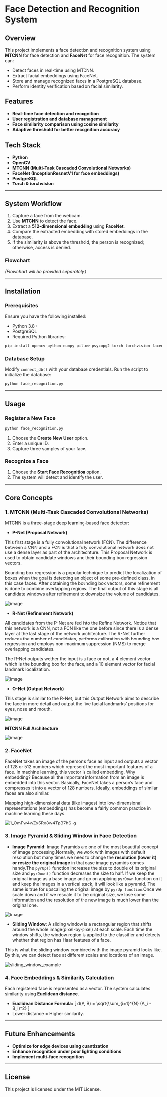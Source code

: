 # Face Detection and Recognition System

## Overview
This project implements a face detection and recognition system using **MTCNN** for face detection and **FaceNet** for face recognition. The system can:

- Detect faces in real-time using MTCNN.
- Extract facial embeddings using FaceNet.
- Store and manage recognized faces in a PostgreSQL database.
- Perform identity verification based on facial similarity.

## Features
- **Real-time face detection and recognition**
- **User registration and database management**
- **Face similarity comparison using cosine similarity**
- **Adaptive threshold for better recognition accuracy**

## Tech Stack
- **Python**
- **OpenCV**
- **MTCNN (Multi-Task Cascaded Convolutional Networks)**
- **FaceNet (InceptionResnetV1 for face embeddings)**
- **PostgreSQL**
- **Torch & torchvision**

---

## System Workflow

1. Capture a face from the webcam.
2. Use **MTCNN** to detect the face.
3. Extract a **512-dimensional embedding** using **FaceNet**.
4. Compare the extracted embedding with stored embeddings in the database.
5. If the similarity is above the threshold, the person is recognized; otherwise, access is denied.

### Flowchart

*(Flowchart will be provided separately.)*

---

## Installation

### Prerequisites
Ensure you have the following installed:
- Python 3.8+
- PostgreSQL
- Required Python libraries:

```bash
pip install opencv-python numpy pillow psycopg2 torch torchvision facenet-pytorch tabulate
```

### Database Setup
Modify `connect_db()` with your database credentials.
Run the script to initialize the database:

```bash
python face_recognition.py
```

---

## Usage

### Register a New Face
```bash
python face_recognition.py
```
1. Choose the **Create New User** option.
2. Enter a unique ID.
3. Capture three samples of your face.

### Recognize a Face
1. Choose the **Start Face Recognition** option.
2. The system will detect and identify the user.

---

## Core Concepts

### 1. **MTCNN (Multi-Task Cascaded Convolutional Networks)**
MTCNN is a three-stage deep learning-based face detector:
- **P-Net (Proposal Network)**

This first stage is a fully convolutional network (FCN). The difference between a CNN and a FCN is that a fully convolutional network does not use a dense layer as part of the architechture. This Proposal Network is used to obtain candidate windows and their bounding box regression vectors.

Bounding box regression is a popular technique to predict the localization of boxes when the goal is detecting an object of some pre-defined class, in this case faces. After obtaining the bounding box vectors, some refinement is done to combine overlapping regions. The final output of this stage is all candidate windows after refinement to downsize the volume of candidates.

![image](https://github.com/user-attachments/assets/9c76d9d1-7244-4690-b94d-4a35f9a94c1d)


- **R-Net (Refinement Network)**

All candidates from the P-Net are fed into the Refine Network. Notice that this network is a CNN, not a FCN like the one before since there is a dense layer at the last stage of the network architecture. The R-Net further reduces the number of candidates, performs calibration with bounding box regression and employs non-maximum suppression (NMS) to merge overlapping candidates.

The R-Net outputs wether the input is a face or not, a 4 element vector which is the bounding box for the face, and a 10 element vector for facial landmark localization.


![image](https://github.com/user-attachments/assets/21860059-6336-498f-9039-8d21db09081e)

- **O-Net (Output Network)**

This stage is similar to the R-Net, but this Output Network aims to describe the face in more detail and output the five facial landmarks’ positions for eyes, nose and mouth.

![image](https://github.com/user-attachments/assets/c49dbf1f-15c6-41df-ab21-6dca2928665f)

**MTCNN Full Architecture**

![image](https://github.com/user-attachments/assets/ef7255b5-f325-486b-a284-043b81f3a6ff)


### 2. **FaceNet**
FaceNet takes an image of the person’s face as input and outputs a vector of 128 or 512 numbers which represent the most important features of a face. In machine learning, this vector is called embedding. Why embedding? Because all the important information from an image is embedded into this vector. Basically, FaceNet takes a person’s face and compresses it into a vector of 128 numbers. Ideally, embeddings of similar faces are also similar.

Mapping high-dimensional data (like images) into low-dimensional representations (embeddings) has become a fairly common practice in machine learning these days.

![1_OmFw4wZx5Rx3w4TpB7hS-g](https://github.com/user-attachments/assets/2d3f2d44-d2f8-45df-9f7b-d1dd51b69983)



### 3. **Image Pyramid & Sliding Window in Face Detection**

- **Image Pyramid**: Image Pyramids are one of the most beautiful concept of image processing.Normally, we work with images with default resolution but many times we need to change the **resolution (lower it) or resize the original image** in that case image pyramids comes handy.The `pyrUp()` function increases the size to double of its original size and `pyrDown()` function decreases the size to half. If we keep the original image as a base image and go on applying `pyrDown` function on it and keep the images in a vertical stack, it will look like a pyramid. The same is true for upscaling the original image by `pyrUp function`.Once we scale down and if we rescale it to the original size, we lose some information and the resolution of the new image is much lower than the original one.
  
![image](https://github.com/user-attachments/assets/cd819829-2e15-42a6-b46e-8b75546ca4f9)

- **Sliding Window**: A sliding window is a rectangular region that shifts around the whole image(pixel-by-pixel) at each scale. Each time the window shifts, the window region is applied to the classifier and detects whether that region has Haar features of a face.

This is what the sliding window combined with the image pyramid looks like. By this, we can detect face at different scales and locations of an image.

![sliding_window_example](https://github.com/user-attachments/assets/aaf098b9-c3b4-4e9b-8889-9c3d7e6f0281)


### 4. **Face Embeddings & Similarity Calculation**
Each registered face is represented as a vector. The system calculates similarity using **Euclidean distance**.

- **Euclidean Distance Formula:**
  \[ d(A, B) = \sqrt{\sum_{i=1}^{N} (A_i - B_i)^2} \]
- Lower distance = Higher similarity.

---

## Future Enhancements
- **Optimize for edge devices using quantization**
- **Enhance recognition under poor lighting conditions**
- **Implement multi-face recognition**

---

## License
This project is licensed under the MIT License.

